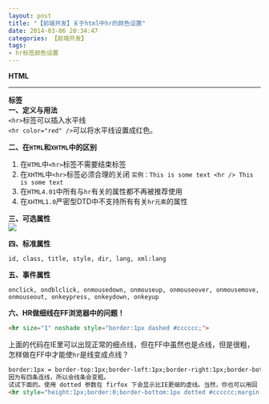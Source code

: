 ```yaml
---
layout: post
title: "【前端开发】关于html中hr的颜色设置"
date: 2014-03-06 20:34:47
categories: 【前端开发】
tags:
- hr标签颜色设置
---
```




**HTML <hr>标签**  
**一、定义与用法**  
`<hr>`标签可以插入水平线  
`<hr color="red" />`可以将水平线设置成红色。  

**二、在`HTML`和`XHTML`中的区别**  

1. 在`HTML`中`<hr>`标签不需要结束标签  
2. 在`XHTML`中`<hr>`标签必须合理的关闭 `实例：This is some text <hr /> This is some text`  
3. 在`HTML4.01`中所有与`hr`有关的属性都不再被推荐使用  
4. 在`XHTML1.0`严密型DTD中不支持所有有关`hr元素`的属性  

**三、可选属性**  
![](http://img.ph.126.net/X0QyY1La_hQ-bzy1YkTgIw==/3273835454123576269.jpg)  

**四、标准属性**  

`id, class, title, style, dir, lang, xml:lang`

**五、事件属性**  

`onclick, ondblclick, onmousedown, onmouseup, onmouseover, onmousemove, onmouseout, onkeypress, onkeydown, onkeyup`

**六、HR做细线在FF浏览器中的问题！**  

```html
<hr size="1" noshade style="border:1px dashed #cccccc;">
```

上面的代码在IE里可以出现正常的细点线，但在FF中虽然也是点线，但是很粗，怎样做在FF中才能使`hr`是线变成点线？  

```html
border:1px = border-top:1px;border-left:1px;border-right:1px;border-bottom:1px  
因为有四条连线，所以会线条会变粗。  
试试下面的。使用 dotted 参数在 firfox 下会显示比IE更细的虚线。当然，你也可以用回 dashed 参数.  
<hr style="height:1px;border:0;border-bottom:1px dotted #cccccc;margin:0" />  
```

